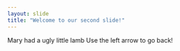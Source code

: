 ```yaml
---
layout: slide
title: "Welcome to our second slide!"
---
```

Mary had a ugly little lamb
Use the left arrow to go back!
